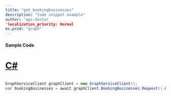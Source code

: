```yaml
---
title: "get_bookingbusinesses"
description: "Code snippet example" 
author: "api-doctor
"localization_priority: Normal
ms.prod: "graph"
--- 
```

#### Sample Code
# [C#](#tab/Csharp)

```C#

GraphServiceClient graphClient = new GraphServiceClient();
var bookingBusinesses = await graphClient.BookingBusinesses.Request().GetAsync();

```